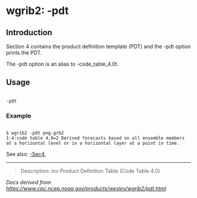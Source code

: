# wgrib2: -pdt

## Introduction

Section 4 contains the product definition template (PDT)
and the -pdt option prints the PDT.

The -pdt option is an alias to
-code_table_4.0t.

## Usage

```

-pdt

```

### Example

```

$ wgrib2 -pdt png.grb2
1:4:code table 4.0=2 Derived forecasts based on all ensemble members at a horizontal level or in a horizontal layer at a point in time.

```

See also:
[-Sec4](Sec4.html),

---

> Description: inv Product Definition Table (Code Table 4.0)

_Docs derived from <https://www.cpc.ncep.noaa.gov/products/wesley/wgrib2/pdt.html>_
